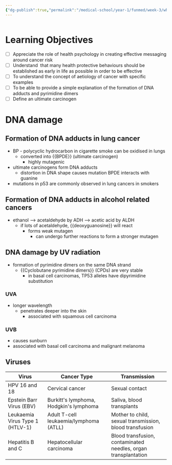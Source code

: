 ```yaml
---
{"dg-publish":true,"permalink":"/medical-school/year-1/funmed/week-3/what-causes-cancer-and-how-does-it-affect-people/","tags":["funmed"]}
---
```


```table-of-contents
```
# Learning Objectives
- [ ] Appreciate the role of health psychology in creating effective messaging around cancer risk
- [ ] Understand  that many health protective behaviours should be established as early in life as possible in order to be effective
- [ ] To understand the concept of aetiology of cancer with specific examples
- [ ] To be able to provide a simple explanation of the formation of DNA adducts and pyrimidine dimers
- [ ] Define an ultimate carcinogen

# DNA damage
## Formation of DNA adducts in lung cancer
- BP - polycyclic hydrocarbon in cigarette smoke can be oxidised in lungs
	- converted into {{BPDE}} (ultimate carcinogen)
		- highly mutagenic
- ultimate carcinogens form DNA adducts
	- distortion in DNA shape causes mutation
BPDE interacts with guanine
- mutations in p53 are commonly observed in lung cancers in smokers
<!--SR:!2024-10-12,1,130-->

## Formation of DNA adducts in alcohol related cancers
- ethanol --> acetaldehyde by ADH --> acetic acid by ALDH
	- if lots of acetaldehyde, {{deoxyguanosine}} will react
		- forms weak mutagen
			- can undergo further reactions to form a stronger mutagen

## DNA damage by UV radiation
- formation of pyrimidine dimers on the same DNA strand
	- {{Cyclobutane pyrimidine dimers}} (CPDs) are very stable
		- in basal cell carcinomas, TP53 alleles have dipyrimidine substitution
### UVA
- longer wavelength
	- penetrates deeper into the skin
		- associated with squamous cell carcinoma
### UVB
- causes sunburn
- associated with basal cell carcinoma and malignant melanoma

## Viruses

| Virus                           | Cancer Type                            | Transmission                                                   |
| ------------------------------- | -------------------------------------- | -------------------------------------------------------------- |
| HPV 16 and 18                   | Cervical cancer                        | Sexual contact                                                 |
| Epstein Barr Virus (EBV)        | Burkitt's lymphoma, Hodgkin's lymphoma | Saliva, blood transplants                                      |
| Leukaemia Virus Type 1 (HTLV-1) | Adult T-cell leukaemia/lymphoma (ATLL) | Mother to child, sexual transmission, blood transfusion        |
| Hepatitis B and C               | Hepatocellular carcinoma               | Blood transfusion, contaminated needles, organ transplantation |
